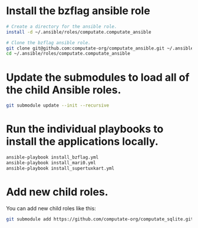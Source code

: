 
# Install the bzflag ansible role

```bash
# Create a directory for the ansible role. 
install -d ~/.ansible/roles/computate.computate_ansible

# Clone the bzflag ansible role. 
git clone git@github.com:computate-org/computate_ansible.git ~/.ansible/roles/computate.computate_ansible
cd ~/.ansible/roles/computate.computate_ansible
```

# Update the submodules to load all of the child Ansible roles. 

```bash
git submodule update --init --recursive
```

# Run the individual playbooks to install the applications locally. 

```bash
ansible-playbook install_bzflag.yml
ansible-playbook install_mari0.yml
ansible-playbook install_supertuxkart.yml
```

# Add new child roles. 

You can add new child roles like this: 

```bash
git submodule add https://github.com/computate-org/computate_sqlite.git roles/computate.computate_sqlite
```

